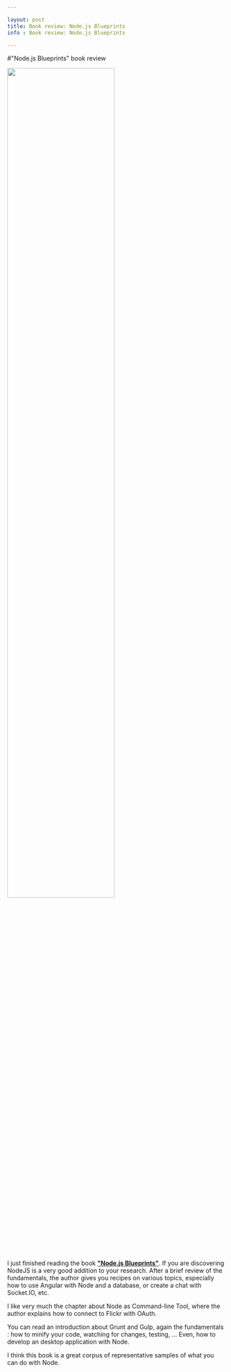 ```yaml
---

layout: post
title: Book review: Node.js Blueprints
info : Book review: Node.js Blueprints

---
```


#"Node.js Blueprints" book review 

<img src="http://akamaicovers.oreilly.com/images/9781783287338/lrg.jpg" height="70%" width="70%">

I just finished reading the book **["Node.js Blueprints"](http://www.packtpub.com/nodejs-blueprints/book)**. If you are discovering NodeJS is a very good addition to your research. After a brief review of the fundamentals, the author gives you recipes on various topics, especially how to use Angular with Node and a database, or create a chat with Socket.IO, etc.

I like very much the chapter about Node as Command-line Tool, where the author explains how to connect to Flickr with OAuth.

You can read an introduction about Grunt and Gulp, again the fundamentals : how to minify your code, watching for changes, testing, ... Even, how to develop an desktop application with Node.

I think this book is a great corpus of representative samples of what you can do with Node.



